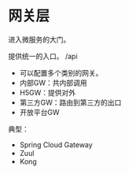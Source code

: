 # 网关层

进入微服务的大门。

提供统一的入口。 /api

* 可以配置多个类别的网关。
* 内部GW：共内部调用
* H5GW：提供对外
* 第三方GW：路由到第三方的出口
* 开放平台GW

典型：

* Spring Cloud Gateway
* Zuul
* Kong

